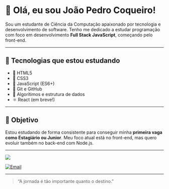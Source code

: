 # 👋 Olá, eu sou João Pedro Coqueiro!

Sou um estudante de Ciência da Computação apaixonado por tecnologia e desenvolvimento de software. Tenho me dedicado a estudar programação com foco em desenvolvimento **Full Stack JavaScript**, começando pelo front-end.

---

## 🚀 Tecnologias que estou estudando

- 📄 HTML5
- 🎨 CSS3
- 📜 JavaScript (ES6+)
- 🔧 Git e GitHub
- 🧠 Algorítimos e estrutura de dados 
- ⚛️ React (em breve!)

---

## 🎯 Objetivo

Estou estudando de forma consistente para conseguir minha **primeira vaga como Estagiário ou Junior**. Meu foco atual está no front-end, mas quero evoluir também no back-end com Node.js.

---
<img src="https://github-readme-stats.vercel.app/api?username=jaocoqueiro">
<!--
## 📊 Estatísticas do GitHub

<p align="center">
  <img height="170em" src="https://github-readme-stats.vercel.app/api?username=jaocoqueiro&show_icons=true&theme=tokyonight&count_private=true&cache_seconds=300" width="48%" />
  <img height="170em" src="https://github-readme-stats.vercel.app/api/top-langs/?username=jaocoqueiro&layout=compact&theme=tokyonight&cache_seconds=300" width="48%" />
</p>

<p>
<img src="https://github-readme-stats.vercel.app/api?username=jaocoqueiro&show_icons=true&theme=tokyonight&count_private=true&include_all_commits=true&cache_seconds=1800" />
</p>


<p>
  <img height="170cm" width="50%" src="https://github-readme-stats.vercel.app/api?username=jaocoqueiro&show_icons=true&theme=tokyonight&count_private=true&cache_seconds=300&random=123&include_all_commits=true" />
</p>
*/

---

## 🔥 Streaks de Contribuições

//<div align="center">
//  <img src="https://streak-stats.demolab.com?user=jaocoqueiro&theme=tokyonight&date_format=j%20M%5B%20Y%5D" />
//</div>

---

## 🛠️ Projetos

Em breve..

---
## 📫 Entre em contato
-->
<!--[![LinkedIn](https://img.shields.io/badge/-LinkedIn-0A66C2?style=flat&logo=linkedin&logoColor=white)](https://www.linkedin.com/in/SEU-LINKEDIN)-->
[![Email](https://img.shields.io/badge/-Email-D14836?style=flat&logo=gmail&logoColor=white)](mailto:pbarros215@gmail.com)

---

> “A jornada é tão importante quanto o destino.”
